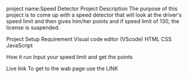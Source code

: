 project name:Speed Detector
Project Description
The purpose of this project is to come up with a speed detector that will look at the driver's speed limit and then gives him/her points and if speed limit of 130, the license is suspended.

Project Setup
Requirement
Visual code editor (VScode) HTML CSS JavaScript

How it run
Input your speed limit and get the points

Live link
To get to the wab page use the LINK
